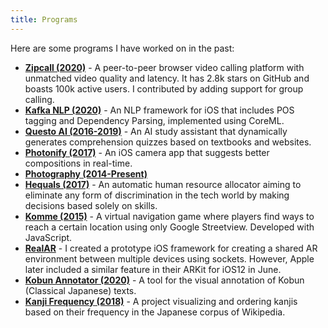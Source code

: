 ```yaml
---
title: Programs
---
```

Here are some programs I have worked on in the past:
- [**Zipcall (2020)**](https://zipcall.io/) - A peer-to-peer browser video calling platform with unmatched video quality
and latency. It has 2.8k stars on GitHub and boasts 100k active users. I contributed by adding support for group
calling.
- [**Kafka NLP (2020)**](https://github.com/questo-ai/Kafka "Kafka NLP") - An NLP framework for iOS that includes POS
tagging and Dependency Parsing, implemented using CoreML.
- [**Questo AI (2016-2019)**](https://questo.ai/) - An AI study assistant that dynamically generates comprehension
quizzes based on textbooks and websites.
- [**Photonify (2017)**](http://getphotonify.strikingly.com/) - An iOS camera app that suggests better compositions in
real-time.
- [**Photography (2014-Present)**](https://instagra.com/taixhi)
- [**Hequals (2017)**](https://devpost.com/software/hequals-h) - An automatic human resource allocator aiming to
eliminate any form of discrimination in the tech world by making decisions based solely on skills.
- [**Komme (2015)**](https://github.com/SuperSpy827/Komme) - A virtual navigation game where players find ways to reach
a certain location using only Google Streetview. Developed with JavaScript.
- [**RealAR**](https://devpost.com/software/au-real-time-multiplayer-ar-experience-for-ios) - I created a prototype iOS
framework for creating a shared AR environment between multiple devices using sockets. However, Apple later included a
similar feature in their ARKit for iOS12 in June.
- [**Kobun Annotator (2020)**](https://github.com/taixhi/kobun-viz) - A tool for the visual annotation of Kobun
(Classical Japanese) texts.
- [**Kanji Frequency (2018)**](https://github.com/taixhi/kanji_frequency) - A project visualizing and ordering kanjis
based on their frequency in the Japanese corpus of Wikipedia.

